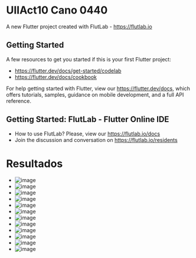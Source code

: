 # UIIAct10 Cano 0440

A new Flutter project created with FlutLab - https://flutlab.io

## Getting Started

A few resources to get you started if this is your first Flutter project:

- https://flutter.dev/docs/get-started/codelab
- https://flutter.dev/docs/cookbook

For help getting started with Flutter, view our
https://flutter.dev/docs, which offers tutorials,
samples, guidance on mobile development, and a full API reference.

## Getting Started: FlutLab - Flutter Online IDE

- How to use FlutLab? Please, view our https://flutlab.io/docs
- Join the discussion and conversation on https://flutlab.io/residents

# Resultados
- ![image](https://github.com/JesusRafaelCanoFlores5A/UIIAct10_Cano0440/assets/143547897/42a3e9b9-7045-4981-b494-152e79c8c5d1)
- ![image](https://github.com/JesusRafaelCanoFlores5A/UIIAct10_Cano0440/assets/143547897/988479a3-c525-42cb-8a74-ec8d06e805e6)
- ![image](https://github.com/JesusRafaelCanoFlores5A/UIIAct10_Cano0440/assets/143547897/2974a0ab-7965-4fce-9f18-a0a6499088cf)
- ![image](https://github.com/JesusRafaelCanoFlores5A/UIIAct10_Cano0440/assets/143547897/f1ca548d-93cc-4938-9ca3-9e8720c7e939)
- ![image](https://github.com/JesusRafaelCanoFlores5A/UIIAct10_Cano0440/assets/143547897/f2ca621d-b8e3-4a44-94ef-03dbdedd433d)
- ![image](https://github.com/JesusRafaelCanoFlores5A/UIIAct10_Cano0440/assets/143547897/ef2539f2-750d-4571-9332-25c28ef5a771)
- ![image](https://github.com/JesusRafaelCanoFlores5A/UIIAct10_Cano0440/assets/143547897/7b785344-56aa-4d86-8a48-1b78cdd308c9)
- ![image](https://github.com/JesusRafaelCanoFlores5A/UIIAct10_Cano0440/assets/143547897/95f91431-31d4-4142-9790-7a037860d693)
- ![image](https://github.com/JesusRafaelCanoFlores5A/UIIAct10_Cano0440/assets/143547897/52acdb0e-e5b9-4e6f-8a6b-91d9ff885762)
- ![image](https://github.com/JesusRafaelCanoFlores5A/UIIAct10_Cano0440/assets/143547897/61768b7d-0a82-4392-9e76-1a20a5d5dc6c)
- ![image](https://github.com/JesusRafaelCanoFlores5A/UIIAct10_Cano0440/assets/143547897/42f34f14-89fa-4c86-bd1d-8e2d96886704)
- ![image](https://github.com/JesusRafaelCanoFlores5A/UIIAct10_Cano0440/assets/143547897/0e156734-77d8-435b-986c-ec857745543a)











